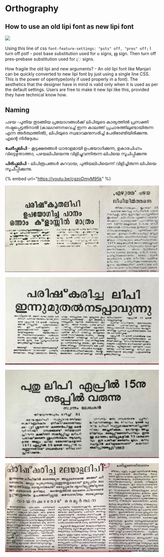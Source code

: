 # Orthography

## How to use an old lipi font as new lipi font

![](../../.gitbook/assets/image%20%2852%29.png)

Using this line of css `font-feature-settings: "psts" off, "pres" off;` I turn off pstf - post base substitution used for u signs, ഋ sign. Then turn off pres-prebase substitution used for ്ര signs.

How fragile the old lipi and new arguments? - An old lipi font like Manjari can be quickly converted to new lipi font by just using a single line CSS. This is the power of opentype\(only if used properly in a font\). The aesthetics that the designer have in mind is valid only when it is used as per the default settings. Users are free to make it new lipi like this, provided they have technical know how.

## Naming

പഴയ -പുതിയ തുടങ്ങിയ പ്രയോഗങ്ങൾക്ക് ലിപിയുടെ കാര്യത്തിൽ പ്രസക്തി നഷ്ടപ്പെട്ടതിനാൽ \(കാലഗണനവെച്ച് ഇന്ന കാലത്ത് പ്രചാരത്തിലുണ്ടായിരുന്ന എന്ന അർത്ഥത്തിൽ\), ലിപിയുടെ സ്വഭാവമനുസരിച്ച് പേരിടേണ്ടിയിരിക്കുന്നു. എന്റെ നിർദ്ദേശം:

**ചേർപ്പുലിപി** - കൂട്ടക്ഷരങ്ങൾ ധാരാളമായി ഉപയോഗിക്കുന്ന, ഉകാരചിഹ്നം വിട്ടെഴുതാത്താ, പഴയലിപിയെന്നു വിളിച്ചുവന്നിരുന്ന ലിപിയെ സൂചിപ്പിക്കുന്നു

**പിരിപ്പുലിപി** - ലിപിരൂപങ്ങൾ കുറവായ, പുതിയലിപിയെന്ന് വിളിച്ചിരുന്ന ലിപിയെ സൂചിപ്പിക്കുന്നു.

{% embed url="https://youtu.be/cgzoDmyM95k" %}

![](../../.gitbook/assets/image%20%28102%29.png)

![](../../.gitbook/assets/image%20%28104%29.png)

![](../../.gitbook/assets/image%20%28103%29.png)

![](../../.gitbook/assets/image%20%28101%29.png)





